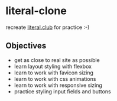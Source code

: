 # literal-clone
recreate [literal.club](https://literal.club/) for practice :-)

## Objectives
- get as close to real site as possible
- learn layout styling with flexbox
- learn to work with favicon sizing
- learn to work with css animations
- learn to work with responsive sizing
- practice styling input fields and buttons



